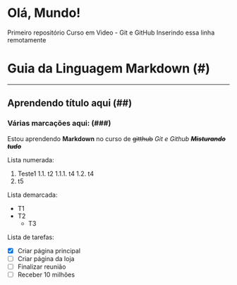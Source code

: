 # Olá, Mundo!
 Primeiro repositório Curso em Video - Git e GitHub
 Inserindo essa linha remotamente
 

# Guia da Linguagem Markdown  (#)
---
## Aprendendo título aqui  (##)
### Várias marcações aqui:  (###)
Estou aprendendo **Markdown** no curso de ~~gitthub~~ *Git e Github*
~~**_Misturando tudo_**~~

Lista numerada:
1. Teste1
   1.1. t2
      1.1.1. t4
   1.2. t4
2. t5

Lista demarcada:
* T1
* T2
   * T3

Lista de tarefas: 

- [x] Criar página principal
- [ ] Criar página da loja
- [ ] Finalizar reunião 
- [ ] Receber 10 milhôes